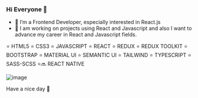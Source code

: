 ### Hi Everyone 👋


- 🔭 I’m a Frontend Developer, especially interested in React.js
- 🌱 I am working on projects using React and Javascript and also 
      I want to advance my career in React and Javascript fields.
      
⭐️ HTML5
⭐️ CSS3
⭐️ JAVASCRIPT
⭐️ REACT
⭐️ REDUX
⭐️ REDUX TOOLKIT
⭐️ BOOTSTRAP
⭐️ MATERIAL UI
⭐️ SEMANTIC UI
⭐️ TAILWIND
⭐️ TYPESCRIPT
⭐️ SASS-SCSS
⭐🔜 REACT NATIVE

![image](https://fiverr-res.cloudinary.com/images/t_main1,q_auto,f_auto,q_auto,f_auto/gigs/123519806/original/21b422e6242d494f43b27499e7fc7bbf93adcbd2/fix-and-debug-html-css-javascript-reactjs-code.jpg)


Have a nice day 👋

